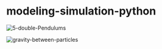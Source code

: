 # modeling-simulation-python

![5-double-Pendulums](https://media2.giphy.com/media/v1.Y2lkPTc5MGI3NjExYmVlZGV5bGYwbW5ndDBzb2MxcDU5YjJndGZlZ2VodG1uMmx3NnI2ZCZlcD12MV9pbnRlcm5hbF9naWZfYnlfaWQmY3Q9Zw/1MBskIalxLlFG0D7LU/giphy.gif)

![gravity-between-particles](https://media4.giphy.com/media/v1.Y2lkPTc5MGI3NjExenpobWc3M2l6ZG1jb2p4NWJvOGsyMjhsZnc5bzBxZmh5YjB0bThobSZlcD12MV9pbnRlcm5hbF9naWZfYnlfaWQmY3Q9Zw/3c4KGf7t3uqabxmYGK/giphy.gif)